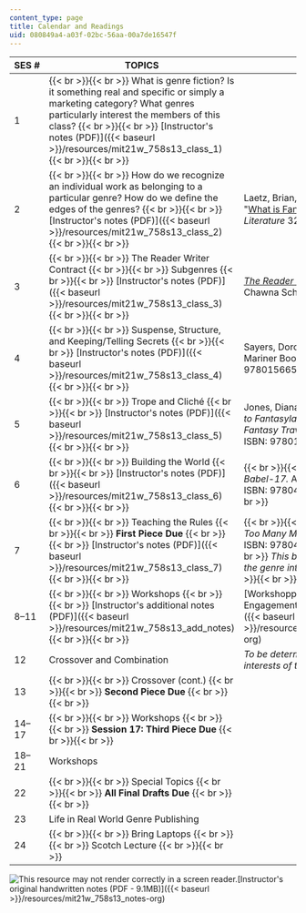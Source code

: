 ```yaml
---
content_type: page
title: Calendar and Readings
uid: 080849a4-a03f-02bc-56aa-00a7de16547f
---
```


| SES # | TOPICS | READINGS |
| --- | --- | --- |
| 1 |  {{< br >}}{{< br >}} What is genre fiction? Is it something real and specific or simply a marketing category? What genres particularly interest the members of this class? {{< br >}}{{< br >}} [Instructor's notes (PDF)]({{< baseurl >}}/resources/mit21w_758s13_class_1) {{< br >}}{{< br >}}  | &nbsp; |
| 2 |  {{< br >}}{{< br >}} How do we recognize an individual work as belonging to a particular genre? How do we define the edges of the genres? {{< br >}}{{< br >}} [Instructor's notes (PDF)]({{< baseurl >}}/resources/mit21w_758s13_class_2) {{< br >}}{{< br >}}  | Laetz, Brian, and Joshua J. Johnston. "[What is Fantasy?](http://dx.doi.org/10.1353/phl.0.0013)" _Philosophy and Literature_ 32, no. 1 (2008): 161–72. |
| 3 |  {{< br >}}{{< br >}} The Reader Writer Contract {{< br >}}{{< br >}} Subgenres {{< br >}}{{< br >}} [Instructor's notes (PDF)]({{< baseurl >}}/resources/mit21w_758s13_class_3) {{< br >}}{{< br >}}  | [_The Reader Writer Contract_](http://chawnaschroeder.blogspot.com/2009/02/reader-writer-contract.html) by Chawna Schroeder |
| 4 |  {{< br >}}{{< br >}} Suspense, Structure, and Keeping/Telling Secrets {{< br >}}{{< br >}} [Instructor's notes (PDF)]({{< baseurl >}}/resources/mit21w_758s13_class_4) {{< br >}}{{< br >}}  | Sayers, Dorothy. _The Nine Tailors._ Mariner Books, 1966. ISBN: 9780156658997. |
| 5 |  {{< br >}}{{< br >}} Trope and Cliché {{< br >}}{{< br >}} [Instructor's notes (PDF)]({{< baseurl >}}/resources/mit21w_758s13_class_5) {{< br >}}{{< br >}}  | Jones, Diana Wynn. _The Tough Guide to Fantasyland: The Essential Guide to Fantasy Travel._ Firebird Press, 2006. ISBN: 9780142407226. |
| 6 |  {{< br >}}{{< br >}} Building the World {{< br >}}{{< br >}} [Instructor's notes (PDF)]({{< baseurl >}}/resources/mit21w_758s13_class_6) {{< br >}}{{< br >}}  |  {{< br >}}{{< br >}} Delany, Samuel R. _Babel-17._ Ace Books, Inc., 1966. ISBN: 9780441045914. {{< br >}}{{< br >}}  |
| 7 |  {{< br >}}{{< br >}} Teaching the Rules {{< br >}}{{< br >}} **First Piece Due** {{< br >}}{{< br >}} [Instructor's notes (PDF)]({{< baseurl >}}/resources/mit21w_758s13_class_7) {{< br >}}{{< br >}}  |  {{< br >}}{{< br >}} Garrett, Randall. _Too Many Magicians._ Ace, 1955. ISBN: 97804418169724. {{< br >}}{{< br >}} _This book was determined by the genre interests of the class._ {{< br >}}{{< br >}}  |
| 8–11 |  {{< br >}}{{< br >}} Workshops {{< br >}}{{< br >}} [Instructor's additional notes (PDF)]({{< baseurl >}}/resources/mit21w_758s13_add_notes) {{< br >}}{{< br >}}  | [Workshopping – The Rules of Engagement & The Mechanics (PDF)]({{< baseurl >}}/resources/mit21w_758s13_notes-org) |
| 12 | Crossover and Combination | _To be determined by the genre interests of the class._ |
| 13 |  {{< br >}}{{< br >}} Crossover (cont.) {{< br >}}{{< br >}} **Second Piece Due** {{< br >}}{{< br >}}  | &nbsp; |
| 14–17 |  {{< br >}}{{< br >}} Workshops {{< br >}}{{< br >}} **Session 17: Third Piece Due** {{< br >}}{{< br >}}  | &nbsp; |
| 18–21 | Workshops | &nbsp; |
| 22 |  {{< br >}}{{< br >}} Special Topics {{< br >}}{{< br >}} **All Final Drafts Due** {{< br >}}{{< br >}}  | &nbsp; |
| 23 | Life in Real World Genre Publishing | &nbsp; |
| 24 |  {{< br >}}{{< br >}} Bring Laptops {{< br >}}{{< br >}} Scotch Lecture {{< br >}}{{< br >}}  |   

![This resource may not render correctly in a screen reader.](/images/inacessible.gif)[Instructor's original handwritten notes (PDF - 9.1MB)]({{< baseurl >}}/resources/mit21w_758s13_notes-org)